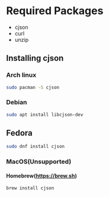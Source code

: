 # Required Packages

- cjson
- curl
- unzip

## Installing cjson

### Arch linux
```bash
sudo pacman -S cjson
```

### Debian
```bash
sudo apt install libcjson-dev
```

## Fedora
```bash
sudo dnf install cjson
```

### MacOS(Unsupported)

#### Homebrew(https://brew.sh)
```bash
brew install cjson
```
